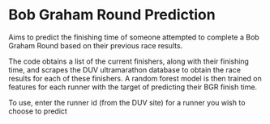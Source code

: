 # Bob Graham Round Prediction

Aims to predict the finishing time of someone attempted to complete a Bob Graham Round based on their previous race results. 

The code obtains a list of the current finishers, along with their finishing time, and scrapes the DUV ultramarathon database to obtain the race results for each of these finishers. A random forest model is then trained on features for each runner with the target of predicting their BGR finish time.

To use, enter the runner id (from the DUV site) for a runner you wish to choose to predict